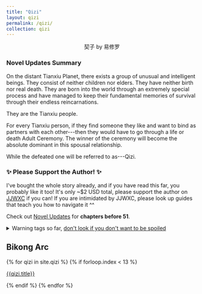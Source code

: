 ```yaml
---
title: "Qizi"
layout: qizi
permalink: /qizi/
collection: qizi
---
```


<center>契子 by 易修罗</center>

### Novel Updates Summary
On the distant Tianxiu Planet, there exists a group of unusual and intelligent beings. They consist of neither children nor elders. They have neither birth nor real death. They are born into the world through an extremely special process and have managed to keep their fundamental memories of survival through their endless reincarnations.

They are the Tianxiu people.

For every Tianxiu person, if they find someone they like and want to bind as partners with each other---then they would have to go through a life or death Adult Ceremony. The winner of the ceremony will become the absolute dominant in this spousal relationship.

While the defeated one will be referred to as---Qizi.

### ✨ Please Support the Author! ✨
I've bought the whole story already, and if you have read this far, you probably like it too! It's only ~$2 USD total, please support the author on [JJWXC](http://www.jjwxc.net/onebook.php?novelid=2149791) if you can! If you are intimidated by JJWXC, please look up guides that teach you how to navigate it ^^

Check out [Novel Updates](https://www.novelupdates.com/series/qizi/) for <b>chapters before 51</b>.

<details>
<summary>Warning tags so far, <u>don't look if you don't want to be spoiled</u></summary>
non-explicit dubcon, non-explicit noncon, pain train
</details>

## Bikong Arc
{% for qizi in site.qizi %}
{% if forloop.index < 13 %}
<p><a class="qizi" href="{{qizi.permalink}}">{{qizi.title}}</a></p>
{% endif %}
{% endfor %}

<!-- ## Yutian Arc
{% for qizi in site.qizi %}
{% if forloop.index > 12 %}
<p><a class="qizi" href="{{qizi.permalink}}">{{qizi.title}}</a></p>
{% endif %}
{% endfor %} -->
